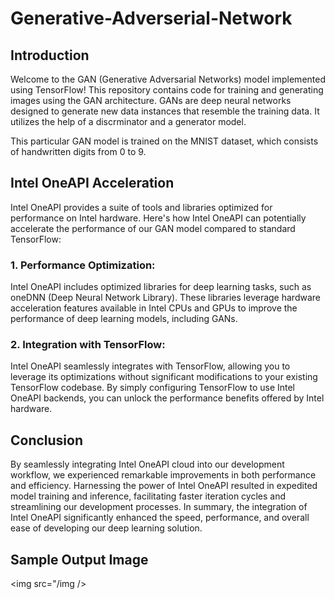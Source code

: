# Generative-Adverserial-Network

## Introduction
Welcome to the GAN (Generative Adversarial Networks) model implemented using TensorFlow! This repository contains code for training and generating images using the GAN architecture. GANs are deep neural networks designed to generate new data instances that resemble the training data. It utilizes the help of a discrminator and a generator model.

This particular GAN model is trained on the MNIST dataset, which consists of handwritten digits from 0 to 9.

## Intel OneAPI Acceleration
Intel OneAPI provides a suite of tools and libraries optimized for performance on Intel hardware. Here's how Intel OneAPI can potentially accelerate the performance of our GAN model compared to standard TensorFlow:

### 1. Performance Optimization: 
Intel OneAPI includes optimized libraries for deep learning tasks, such as oneDNN (Deep Neural Network Library). These libraries leverage hardware acceleration features available in Intel CPUs and GPUs to improve the performance of deep learning models, including GANs.

### 2. Integration with TensorFlow: 
Intel OneAPI seamlessly integrates with TensorFlow, allowing you to leverage its optimizations without significant modifications to your existing TensorFlow codebase. By simply configuring TensorFlow to use Intel OneAPI backends, you can unlock the performance benefits offered by Intel hardware.

## Conclusion

By seamlessly integrating Intel OneAPI cloud into our development workflow, we experienced remarkable improvements in both performance and efficiency. Harnessing the power of Intel OneAPI resulted in expedited model training and inference, facilitating faster iteration cycles and streamlining our development processes.
In summary, the integration of Intel OneAPI significantly enhanced the speed, performance, and overall ease of developing our deep learning solution.

## Sample Output Image
<img src="/img />
